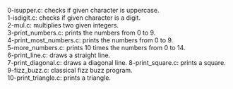 0-isupper.c: checks if given character is uppercase. <br />
1-isdigit.c: checks if given character is a digit. <br />
2-mul.c: multiplies two given integers. <br />
3-print_numbers.c: prints the numbers from 0 to 9. <br />
4-print_most_numbers.c: prints the numbers from 0 to 9. <br />
5-more_numbers.c: prints 10 times the numbers from 0 to 14. <br />
6-print_line.c: draws a straight line. <br />
7-print_diagonal.c: draws a diagonal line.
8-print_square.c: prints a square. <br />
9-fizz_buzz.c: classical fizz buzz program. <br />
10-print_triangle.c: prints a triangle.

